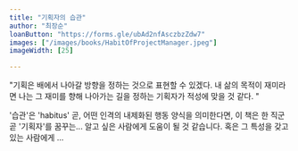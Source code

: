 ```yaml
---
title: "기획자의 습관"
author: "최장순"
loanButton: "https://forms.gle/ubAd2nfAsczbzZdw7"
images: ["/images/books/HabitOfProjectManager.jpeg"]
imageWidth: [25]

---
```


"기획은 배에서 나아갈 방향을 정하는 것으로 표현할 수 있겠다. 
내 삶의 목적이 재미라면 나는 그 재미를 향해 나아가는 길을 정하는 기획자가 적성에 맞을 것 같다. "

'습관'은 'habitus'  곧, 어떤 인격의 내제화된 행동 양식을 의미한다면, 
이 책은 한 직군 곧 '기획자'를 꿈꾸는... 알고 싶은 사람에게 도움이 될 것 같습니다. 
혹은 그 특성을 갖고 있는 사람에게 ...